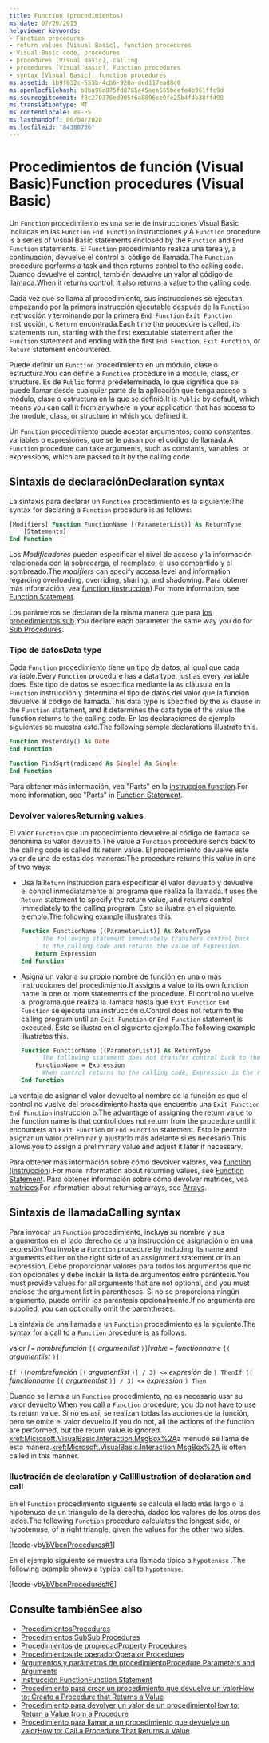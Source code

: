 ```yaml
---
title: Function (procedimientos)
ms.date: 07/20/2015
helpviewer_keywords:
- Function procedures
- return values [Visual Basic], function procedures
- Visual Basic code, procedures
- procedures [Visual Basic], calling
- procedures [Visual Basic], Function procedures
- syntax [Visual Basic], function procedures
ms.assetid: 1b9f632c-553b-4cb6-920a-ded117ead8c0
ms.openlocfilehash: b0ba96a875fd8785e45eee565beefe4b961ffc9d
ms.sourcegitcommit: f8c270376ed905f6a8896ce0fe25b4f4b38ff498
ms.translationtype: MT
ms.contentlocale: es-ES
ms.lasthandoff: 06/04/2020
ms.locfileid: "84388756"
---
```

# <a name="function-procedures-visual-basic"></a><span data-ttu-id="ab837-102">Procedimientos de función (Visual Basic)</span><span class="sxs-lookup"><span data-stu-id="ab837-102">Function procedures (Visual Basic)</span></span>

<span data-ttu-id="ab837-103">Un `Function` procedimiento es una serie de instrucciones Visual Basic incluidas en las `Function` `End Function` instrucciones y.</span><span class="sxs-lookup"><span data-stu-id="ab837-103">A `Function` procedure is a series of Visual Basic statements enclosed by the `Function` and `End Function` statements.</span></span> <span data-ttu-id="ab837-104">El `Function` procedimiento realiza una tarea y, a continuación, devuelve el control al código de llamada.</span><span class="sxs-lookup"><span data-stu-id="ab837-104">The `Function` procedure performs a task and then returns control to the calling code.</span></span> <span data-ttu-id="ab837-105">Cuando devuelve el control, también devuelve un valor al código de llamada.</span><span class="sxs-lookup"><span data-stu-id="ab837-105">When it returns control, it also returns a value to the calling code.</span></span>

<span data-ttu-id="ab837-106">Cada vez que se llama al procedimiento, sus instrucciones se ejecutan, empezando por la primera instrucción ejecutable después de la `Function` instrucción y terminando por la primera `End Function` `Exit Function` instrucción, o `Return` encontrada.</span><span class="sxs-lookup"><span data-stu-id="ab837-106">Each time the procedure is called, its statements run, starting with the first executable statement after the `Function` statement and ending with the first `End Function`, `Exit Function`, or `Return` statement encountered.</span></span>

<span data-ttu-id="ab837-107">Puede definir un `Function` procedimiento en un módulo, clase o estructura.</span><span class="sxs-lookup"><span data-stu-id="ab837-107">You can define a `Function` procedure in a module, class, or structure.</span></span> <span data-ttu-id="ab837-108">Es de `Public` forma predeterminada, lo que significa que se puede llamar desde cualquier parte de la aplicación que tenga acceso al módulo, clase o estructura en la que se definió.</span><span class="sxs-lookup"><span data-stu-id="ab837-108">It is `Public` by default, which means you can call it from anywhere in your application that has access to the module, class, or structure in which you defined it.</span></span>

<span data-ttu-id="ab837-109">Un `Function` procedimiento puede aceptar argumentos, como constantes, variables o expresiones, que se le pasan por el código de llamada.</span><span class="sxs-lookup"><span data-stu-id="ab837-109">A `Function` procedure can take arguments, such as constants, variables, or expressions, which are passed to it by the calling code.</span></span>

## <a name="declaration-syntax"></a><span data-ttu-id="ab837-110">Sintaxis de declaración</span><span class="sxs-lookup"><span data-stu-id="ab837-110">Declaration syntax</span></span>

<span data-ttu-id="ab837-111">La sintaxis para declarar un `Function` procedimiento es la siguiente:</span><span class="sxs-lookup"><span data-stu-id="ab837-111">The syntax for declaring a `Function` procedure is as follows:</span></span>

```vb
[Modifiers] Function FunctionName [(ParameterList)] As ReturnType
    [Statements]
End Function
```

<span data-ttu-id="ab837-112">Los *Modificadores* pueden especificar el nivel de acceso y la información relacionada con la sobrecarga, el reemplazo, el uso compartido y el sombreado.</span><span class="sxs-lookup"><span data-stu-id="ab837-112">The *modifiers* can specify access level and information regarding overloading, overriding, sharing, and shadowing.</span></span> <span data-ttu-id="ab837-113">Para obtener más información, vea [function (instrucción](../../../language-reference/statements/function-statement.md)).</span><span class="sxs-lookup"><span data-stu-id="ab837-113">For more information, see [Function Statement](../../../language-reference/statements/function-statement.md).</span></span>

<span data-ttu-id="ab837-114">Los parámetros se declaran de la misma manera que para [los procedimientos sub](./sub-procedures.md).</span><span class="sxs-lookup"><span data-stu-id="ab837-114">You declare each parameter the same way you do for [Sub Procedures](./sub-procedures.md).</span></span>

### <a name="data-type"></a><span data-ttu-id="ab837-115">Tipo de datos</span><span class="sxs-lookup"><span data-stu-id="ab837-115">Data type</span></span>

<span data-ttu-id="ab837-116">Cada `Function` procedimiento tiene un tipo de datos, al igual que cada variable.</span><span class="sxs-lookup"><span data-stu-id="ab837-116">Every `Function` procedure has a data type, just as every variable does.</span></span> <span data-ttu-id="ab837-117">Este tipo de datos se especifica mediante la `As` cláusula en la `Function` instrucción y determina el tipo de datos del valor que la función devuelve al código de llamada.</span><span class="sxs-lookup"><span data-stu-id="ab837-117">This data type is specified by the `As` clause in the `Function` statement, and it determines the data type of the value the function returns to the calling code.</span></span> <span data-ttu-id="ab837-118">En las declaraciones de ejemplo siguientes se muestra esto.</span><span class="sxs-lookup"><span data-stu-id="ab837-118">The following sample declarations illustrate this.</span></span>

```vb
Function Yesterday() As Date
End Function

Function FindSqrt(radicand As Single) As Single
End Function
```

<span data-ttu-id="ab837-119">Para obtener más información, vea "Parts" en la [instrucción function](../../../language-reference/statements/function-statement.md).</span><span class="sxs-lookup"><span data-stu-id="ab837-119">For more information, see "Parts" in [Function Statement](../../../language-reference/statements/function-statement.md).</span></span>

### <a name="returning-values"></a><span data-ttu-id="ab837-120">Devolver valores</span><span class="sxs-lookup"><span data-stu-id="ab837-120">Returning values</span></span>

<span data-ttu-id="ab837-121">El valor `Function` que un procedimiento devuelve al código de llamada se denomina su valor devuelto.</span><span class="sxs-lookup"><span data-stu-id="ab837-121">The value a `Function` procedure sends back to the calling code is called its return value.</span></span> <span data-ttu-id="ab837-122">El procedimiento devuelve este valor de una de estas dos maneras:</span><span class="sxs-lookup"><span data-stu-id="ab837-122">The procedure returns this value in one of two ways:</span></span>

- <span data-ttu-id="ab837-123">Usa la `Return` instrucción para especificar el valor devuelto y devuelve el control inmediatamente al programa que realiza la llamada.</span><span class="sxs-lookup"><span data-stu-id="ab837-123">It uses the `Return` statement to specify the return value, and returns control immediately to the calling program.</span></span> <span data-ttu-id="ab837-124">Esto se ilustra en el siguiente ejemplo.</span><span class="sxs-lookup"><span data-stu-id="ab837-124">The following example illustrates this.</span></span>

  ```vb
  Function FunctionName [(ParameterList)] As ReturnType
      ' The following statement immediately transfers control back
      ' to the calling code and returns the value of Expression.
      Return Expression
  End Function
  ```

- <span data-ttu-id="ab837-125">Asigna un valor a su propio nombre de función en una o más instrucciones del procedimiento.</span><span class="sxs-lookup"><span data-stu-id="ab837-125">It assigns a value to its own function name in one or more statements of the procedure.</span></span> <span data-ttu-id="ab837-126">El control no vuelve al programa que realiza la llamada hasta que `Exit Function` `End Function` se ejecuta una instrucción o.</span><span class="sxs-lookup"><span data-stu-id="ab837-126">Control does not return to the calling program until an `Exit Function` or `End Function` statement is executed.</span></span> <span data-ttu-id="ab837-127">Esto se ilustra en el siguiente ejemplo.</span><span class="sxs-lookup"><span data-stu-id="ab837-127">The following example illustrates this.</span></span>

  ```vb
  Function FunctionName [(ParameterList)] As ReturnType
      ' The following statement does not transfer control back to the calling code.
      FunctionName = Expression
      ' When control returns to the calling code, Expression is the return value.
  End Function
  ```

<span data-ttu-id="ab837-128">La ventaja de asignar el valor devuelto al nombre de la función es que el control no vuelve del procedimiento hasta que encuentra una `Exit Function` `End Function` instrucción o.</span><span class="sxs-lookup"><span data-stu-id="ab837-128">The advantage of assigning the return value to the function name is that control does not return from the procedure until it encounters an `Exit Function` or `End Function` statement.</span></span> <span data-ttu-id="ab837-129">Esto le permite asignar un valor preliminar y ajustarlo más adelante si es necesario.</span><span class="sxs-lookup"><span data-stu-id="ab837-129">This allows you to assign a preliminary value and adjust it later if necessary.</span></span>

<span data-ttu-id="ab837-130">Para obtener más información sobre cómo devolver valores, vea [function (instrucción](../../../language-reference/statements/function-statement.md)).</span><span class="sxs-lookup"><span data-stu-id="ab837-130">For more information about returning values, see [Function Statement](../../../language-reference/statements/function-statement.md).</span></span> <span data-ttu-id="ab837-131">Para obtener información sobre cómo devolver matrices, vea [matrices](../arrays/index.md).</span><span class="sxs-lookup"><span data-stu-id="ab837-131">For information about returning arrays, see [Arrays](../arrays/index.md).</span></span>

## <a name="calling-syntax"></a><span data-ttu-id="ab837-132">Sintaxis de llamada</span><span class="sxs-lookup"><span data-stu-id="ab837-132">Calling syntax</span></span>

<span data-ttu-id="ab837-133">Para invocar un `Function` procedimiento, incluya su nombre y sus argumentos en el lado derecho de una instrucción de asignación o en una expresión.</span><span class="sxs-lookup"><span data-stu-id="ab837-133">You invoke a `Function` procedure by including its name and arguments either on the right side of an assignment statement or in an expression.</span></span> <span data-ttu-id="ab837-134">Debe proporcionar valores para todos los argumentos que no son opcionales y debe incluir la lista de argumentos entre paréntesis.</span><span class="sxs-lookup"><span data-stu-id="ab837-134">You must provide values for all arguments that are not optional, and you must enclose the argument list in parentheses.</span></span> <span data-ttu-id="ab837-135">Si no se proporciona ningún argumento, puede omitir los paréntesis opcionalmente.</span><span class="sxs-lookup"><span data-stu-id="ab837-135">If no arguments are supplied, you can optionally omit the parentheses.</span></span>

<span data-ttu-id="ab837-136">La sintaxis de una llamada a un `Function` procedimiento es la siguiente.</span><span class="sxs-lookup"><span data-stu-id="ab837-136">The syntax for a call to a `Function` procedure is as follows.</span></span>

<span data-ttu-id="ab837-137">valor *l* `=` *nombrefunción* `[(` *argumentlist*    `)]`</span><span class="sxs-lookup"><span data-stu-id="ab837-137">*lvalue*  `=`  *functionname* `[(` *argumentlist* `)]`</span></span>

<span data-ttu-id="ab837-138">`If ((`*nombrefunción* `[(` *argumentlist* `)] / 3) <=` *expresión* de  `) Then`</span><span class="sxs-lookup"><span data-stu-id="ab837-138">`If ((` *functionname* `[(` *argumentlist* `)] / 3) <=`  *expression* `) Then`</span></span>

<span data-ttu-id="ab837-139">Cuando se llama a un `Function` procedimiento, no es necesario usar su valor devuelto.</span><span class="sxs-lookup"><span data-stu-id="ab837-139">When you call a `Function` procedure, you do not have to use its return value.</span></span> <span data-ttu-id="ab837-140">Si no es así, se realizan todas las acciones de la función, pero se omite el valor devuelto.</span><span class="sxs-lookup"><span data-stu-id="ab837-140">If you do not, all the actions of the function are performed, but the return value is ignored.</span></span> <span data-ttu-id="ab837-141"><xref:Microsoft.VisualBasic.Interaction.MsgBox%2A>a menudo se llama de esta manera.</span><span class="sxs-lookup"><span data-stu-id="ab837-141"><xref:Microsoft.VisualBasic.Interaction.MsgBox%2A> is often called in this manner.</span></span>

### <a name="illustration-of-declaration-and-call"></a><span data-ttu-id="ab837-142">Ilustración de declaration y Call</span><span class="sxs-lookup"><span data-stu-id="ab837-142">Illustration of declaration and call</span></span>

<span data-ttu-id="ab837-143">En el `Function` procedimiento siguiente se calcula el lado más largo o la hipotenusa de un triángulo de la derecha, dados los valores de los otros dos lados.</span><span class="sxs-lookup"><span data-stu-id="ab837-143">The following `Function` procedure calculates the longest side, or hypotenuse, of a right triangle, given the values for the other two sides.</span></span>

[!code-vb[VbVbcnProcedures#1](~/samples/snippets/visualbasic/VS_Snippets_VBCSharp/VbVbcnProcedures/VB/Class1.vb#1)]

<span data-ttu-id="ab837-144">En el ejemplo siguiente se muestra una llamada típica a `hypotenuse` .</span><span class="sxs-lookup"><span data-stu-id="ab837-144">The following example shows a typical call to `hypotenuse`.</span></span>

[!code-vb[VbVbcnProcedures#6](~/samples/snippets/visualbasic/VS_Snippets_VBCSharp/VbVbcnProcedures/VB/Class1.vb#6)]

## <a name="see-also"></a><span data-ttu-id="ab837-145">Consulte también</span><span class="sxs-lookup"><span data-stu-id="ab837-145">See also</span></span>

- [<span data-ttu-id="ab837-146">Procedimientos</span><span class="sxs-lookup"><span data-stu-id="ab837-146">Procedures</span></span>](./index.md)
- [<span data-ttu-id="ab837-147">Procedimientos Sub</span><span class="sxs-lookup"><span data-stu-id="ab837-147">Sub Procedures</span></span>](./sub-procedures.md)
- [<span data-ttu-id="ab837-148">Procedimientos de propiedad</span><span class="sxs-lookup"><span data-stu-id="ab837-148">Property Procedures</span></span>](./property-procedures.md)
- [<span data-ttu-id="ab837-149">Procedimientos de operador</span><span class="sxs-lookup"><span data-stu-id="ab837-149">Operator Procedures</span></span>](./operator-procedures.md)
- [<span data-ttu-id="ab837-150">Argumentos y parámetros de procedimiento</span><span class="sxs-lookup"><span data-stu-id="ab837-150">Procedure Parameters and Arguments</span></span>](./procedure-parameters-and-arguments.md)
- [<span data-ttu-id="ab837-151">Instrucción Function</span><span class="sxs-lookup"><span data-stu-id="ab837-151">Function Statement</span></span>](../../../language-reference/statements/function-statement.md)
- [<span data-ttu-id="ab837-152">Procedimiento para crear un procedimiento que devuelve un valor</span><span class="sxs-lookup"><span data-stu-id="ab837-152">How to: Create a Procedure that Returns a Value</span></span>](./how-to-create-a-procedure-that-returns-a-value.md)
- [<span data-ttu-id="ab837-153">Procedimiento para devolver un valor de un procedimiento</span><span class="sxs-lookup"><span data-stu-id="ab837-153">How to: Return a Value from a Procedure</span></span>](./how-to-return-a-value-from-a-procedure.md)
- [<span data-ttu-id="ab837-154">Procedimiento para llamar a un procedimiento que devuelve un valor</span><span class="sxs-lookup"><span data-stu-id="ab837-154">How to: Call a Procedure That Returns a Value</span></span>](./how-to-call-a-procedure-that-returns-a-value.md)
